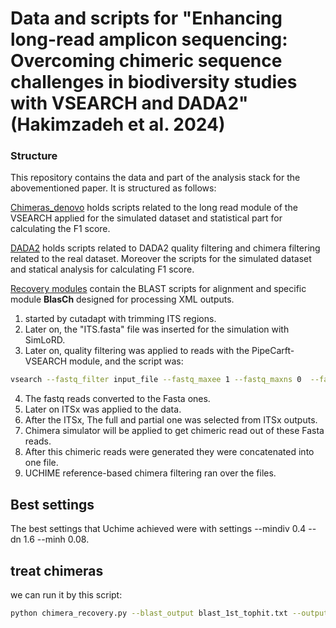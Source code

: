 # Data and scripts for "Enhancing long-read amplicon sequencing: Overcoming chimeric sequence challenges in biodiversity studies with VSEARCH and DADA2" (Hakimzadeh et al. 2024)

### Structure
This repository contains the data and part of the analysis stack for the abovementioned paper. It is structured as follows:

[Chimeras_denovo](https://github.com/alihkz94/long-chimeric-reads-project/tree/main/Chimeras_denovo) holds scripts related to the long read module of the VSEARCH applied for the simulated dataset and statistical part for calculating the F1 score. 

[DADA2](https://github.com/alihkz94/long-chimeric-reads-project/tree/main/DADA2) holds scripts related to DADA2 quality filtering and chimera filtering related to the real dataset. Moreover the scripts for the simulated dataset and statical analysis for calculating F1 score. 

[Recovery modules](https://github.com/alihkz94/long-chimeric-reads-project/tree/main/Recovery%20modules) contain the BLAST scripts for alignment and specific module **BlasCh** designed for processing XML outputs.

1. started by cutadapt with trimming ITS regions.
2. Later on, the "ITS.fasta" file was inserted for the simulation with SimLoRD.
3. Later on, quality filtering was applied to reads with the PipeCarft-VSEARCH module, and the script was: 
``` bash
vsearch --fastq_filter input_file --fastq_maxee 1 --fastq_maxns 0  --fastq_minlen 50 --threads 8 --fastq_qmax 93 --fastq_qmin 0   --fastqout /input/qualFiltered_out/output_file.fastq
``` 
4. The fastq reads converted to the Fasta ones.
5.  Later on ITSx was applied to the data.
6.  After the ITSx, The full and partial one was selected from ITSx outputs.
7.  Chimera simulator will be applied to get chimeric read out of these Fasta reads.
8.  After this chimeric reads were generated they were concatenated into one file.
9.  UCHIME reference-based chimera filtering ran over the files. 


## Best settings 
The best settings that Uchime achieved were with settings --mindiv 0.4 --dn 1.6 --minh 0.08. 

## treat chimeras

we can run it by this script: 
``` bash
python chimera_recovery.py --blast_output blast_1st_tophit.txt --output recovered.csv --min_occurrence 2 --input_fasta combined_chimeras.fasta
``` 
